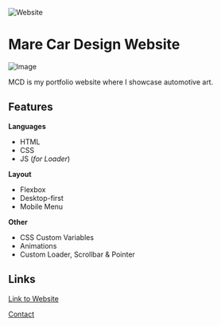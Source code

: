 ![Website](https://img.shields.io/website?down_color=lightgrey&down_message=offline&up_message=online&url=https%3A%2F%2Fmarecardesign.netlify.app)

 # Mare Car Design Website

 ![Image](https://bit.ly/3EIHN1B)

 MCD is my portfolio website where I showcase automotive art.


 ## Features

 **Languages**
 * HTML
 * CSS
 * JS (*for Loader*)

 **Layout**
 * Flexbox
 * Desktop-first
 * Mobile Menu

 **Other**
 * CSS Custom Variables
 * Animations
 * Custom Loader, Scrollbar & Pointer
 

 ## Links

[Link to Website](https://marecardesign.netlify.app/)

[Contact](mailto:marecardesign@gmail.com)
